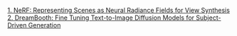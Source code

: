 [1. NeRF: Representing Scenes as Neural Radiance Fields for View Synthesis](https://twisty-veil-f20.notion.site/NeRF-Representing-Scenes-as-Neural-Radiance-Fields-for-View-Synthesis-aa5af1d7097e4fa3b661d7fe0e3618cb?pvs=4)  
[2. DreamBooth: Fine Tuning Text-to-Image Diffusion Models for Subject-Driven Generation](https://twisty-veil-f20.notion.site/DreamBooth-Fine-Tuning-Text-to-Image-Diffusion-Models-for-Subject-Driven-Generation-ff41d7740eed4e3fb2841d80f1968809?pvs=4)
